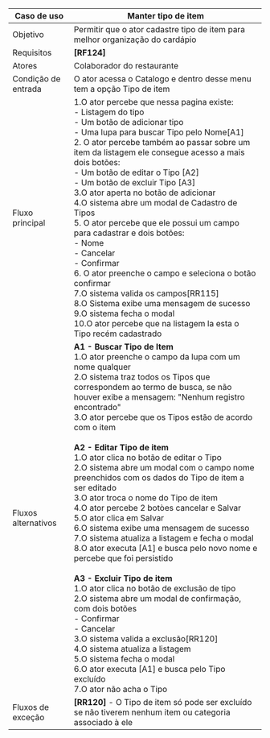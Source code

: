 | Caso de uso         | Manter tipo de item                                                                                                                                                                                                                                                                                                                                                                                                                                                                                                                                                                                                                                                                                                                                                                                                                                                                                                                                                                                                                                                                                                                                          |
| ------------------- | ------------------------------------------------------------------------------------------------------------------------------------------------------------------------------------------------------------------------------------------------------------------------------------------------------------------------------------------------------------------------------------------------------------------------------------------------------------------------------------------------------------------------------------------------------------------------------------------------------------------------------------------------------------------------------------------------------------------------------------------------------------------------------------------------------------------------------------------------------------------------------------------------------------------------------------------------------------------------------------------------------------------------------------------------------------------------------------------------------------------------------------------------------------ |
| Objetivo            | Permitir que o ator cadastre tipo de item para melhor organização do cardápio                                                                                                                                                                                                                                                                                                                                                                                                                                                                                                                                                                                                                                                                                                                                                                                                                                                                                                                                                                                                                                                                                |
| Requisitos          | **[RF124]**                                                                                                                                                                                                                                                                                                                                                                                                                                                                                                                                                                                                                                                                                                                                                                                                                                                                                                                                                                                                                                                                                                                                                  |
| Atores              | Colaborador do restaurante                                                                                                                                                                                                                                                                                                                                                                                                                                                                                                                                                                                                                                                                                                                                                                                                                                                                                                                                                                                                                                                                                                                                   |
| Condição de entrada | O ator acessa o Catalogo e dentro desse menu tem a opção Tipo de item                                                                                                                                                                                                                                                                                                                                                                                                                                                                                                                                                                                                                                                                                                                                                                                                                                                                                                                                                                                                                                                                                        |
| Fluxo principal     | 1.O ator percebe que nessa pagina existe:<br>    - Listagem do tipo <br>	- Um botão de adicionar tipo<br>	- Uma lupa para buscar Tipo pelo Nome[A1]<br>2. O ator percebe também ao passar sobre um item da listagem ele consegue acesso a mais dois botões: <br>    - Um botão de editar o Tipo [A2]<br>	- Um botão de excluir Tipo [A3]<br>3.O ator aperta no botão de adicionar<br>4.O sistema abre um modal de Cadastro de Tipos<br>5. O ator percebe que ele possui um campo para cadastrar e dois botões: <br>    - Nome<br>	- Cancelar<br>	- Confirmar<br>6. O ator preenche o campo e seleciona o botão confirmar<br>7.O sistema valida os campos[RR115]<br>8.O Sistema exibe uma mensagem de sucesso<br>9.O sistema fecha o modal<br>10.O ator percebe que na listagem la esta o Tipo recém cadastrado                                                                                                                                                                                                                                                                                                                                               |
| Fluxos alternativos | **A1 - Buscar Tipo de Item**<br>1.O ator preenche o campo da lupa com um nome qualquer<br>2.O sistema traz todos os Tipos que correspondem ao termo de busca, se não houver exibe a mensagem: "Nenhum registro encontrado"<br>3.O ator percebe que os Tipos estão de acordo com o item<br><br>**A2 - Editar Tipo de item**<br>1.O ator clica no botão de editar o Tipo<br>2.O sistema abre um modal com o campo nome preenchidos com os dados do Tipo de item a ser editado<br>3.O ator troca o nome do Tipo de item<br>4.O ator percebe 2 botòes cancelar e Salvar<br>5.O ator clica em Salvar <br>6.O sistema exibe uma mensagem de sucesso <br>7.O sistema atualiza a listagem e fecha o modal<br>8.O ator executa [A1] e busca pelo novo nome e percebe que foi persistido<br><br>**A3 - Excluir Tipo de item**<br>1.O ator clica no botão de exclusão de tipo<br>2.O sistema abre um modal de confirmação, com dois botões<br>   - Confirmar <br>   - Cancelar<br>3.O sistema valida a exclusão[RR120]<br>4.O sistema atualiza a listagem <br>5.O sistema fecha o modal<br>6.O ator executa [A1] e busca pelo Tipo excluído<br>7.O ator não acha o Tipo |
| Fluxos de exceção   | **[RR120]** - O Tipo de item só pode ser excluído se não tiverem nenhum item ou categoria associado à ele                                                                                                                                                                                                                                                                                                                                                                                                                                                                                                                                                                                                                                                                                                                                                                                                                                                                                                                                                                                                                                                    |
